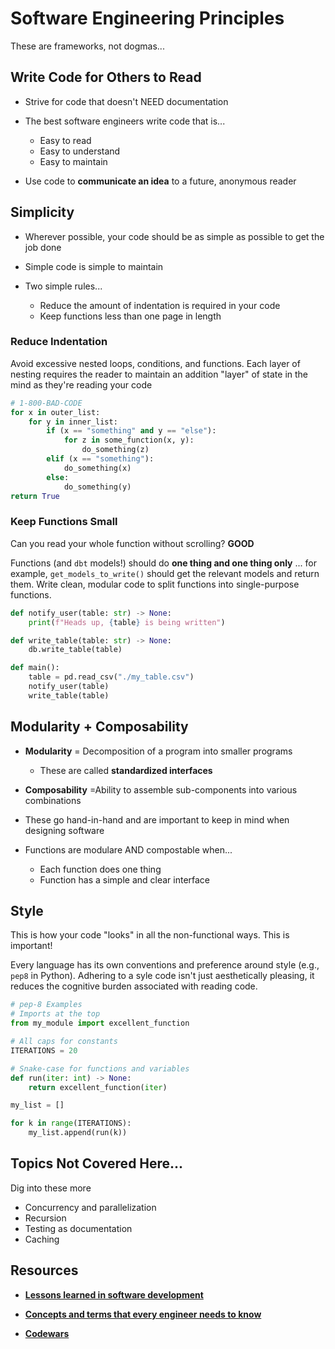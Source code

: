 # Software Engineering Principles

These are frameworks, not dogmas...

## Write Code for Others to Read

* Strive for code that doesn't NEED documentation

* The best software engineers write code that is...
  * Easy to read
  * Easy to understand
  * Easy to maintain

* Use code to **communicate an idea** to a future, anonymous reader

## Simplicity

* Wherever possible, your code should be as simple as possible to get the job done

* Simple code is simple to maintain

* Two simple rules...
  * Reduce the amount of indentation is required in your code
  * Keep functions less than one page in length

### Reduce Indentation

Avoid excessive nested loops, conditions, and functions. Each layer of nesting requires the reader to maintain an addition "layer" of state in the mind as they're reading your code

```python
# 1-800-BAD-CODE
for x in outer_list:
    for y in inner_list:
        if (x == "something" and y == "else"):
            for z in some_function(x, y):
                do_something(z)
        elif (x == "something"):
            do_something(x)
        else:
            do_something(y)
return True
```

### Keep Functions Small

Can you read your whole function without scrolling? **GOOD**

Functions (and `dbt` models!) should do **one thing and one thing only** ... for example, `get_models_to_write()` should get the relevant models and return them. Write clean, modular code to split functions into single-purpose functions.

```python
def notify_user(table: str) -> None:
    print(f"Heads up, {table} is being written")

def write_table(table: str) -> None:
    db.write_table(table)

def main():
    table = pd.read_csv("./my_table.csv")
    notify_user(table)
    write_table(table)
```

## Modularity + Composability

* **Modularity** = Decomposition of a program into smaller programs
  * These are called **standardized interfaces**
  

* **Composability** =Ability to assemble sub-components into various combinations

* These go hand-in-hand and are important to keep in mind when designing software


* Functions are modulare AND compostable when...
  * Each function does one thing
  * Function has a simple and clear interface

## Style

This is how your code "looks" in all the non-functional ways. This is important!

Every language has its own conventions and preference around style (e.g., `pep8` in Python). Adhering to a syle code isn't just aesthetically pleasing, it reduces the cognitive burden associated with reading code. 

```python
# pep-8 Examples
# Imports at the top
from my_module import excellent_function

# All caps for constants
ITERATIONS = 20

# Snake-case for functions and variables
def run(iter: int) -> None:
    return excellent_function(iter)

my_list = []

for k in range(ITERATIONS):
    my_list.append(run(k))
```

## Topics Not Covered Here...

Dig into these more

* Concurrency and parallelization
* Recursion
* Testing as documentation
* Caching

## Resources

* <a href="https://henrikwarne.com/2015/04/16/lessons-learned-in-software-development/" target="_blank">**Lessons learned in software development**</a>

* <a href="https://codeburst.io/concepts-and-terms-that-every-software-engineer-needs-to-know-17339b8d8ae9" target="_blank">**Concepts and terms that every engineer needs to know**</a>

* <a href="https://www.codewars.com/dashboard" target="_blank">**Codewars**</a>